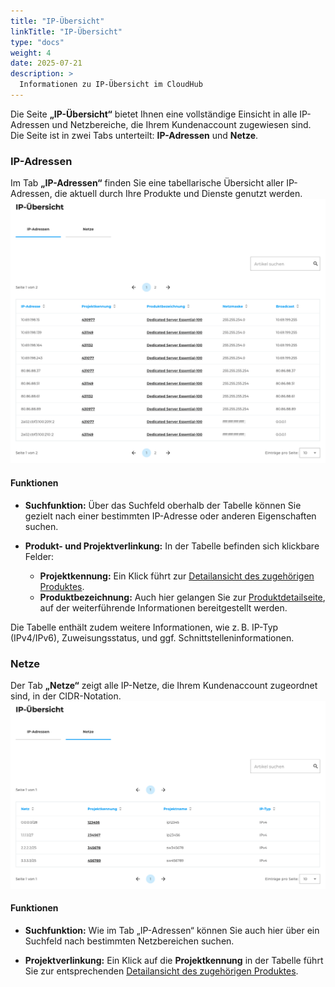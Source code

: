 ```yaml
---
title: "IP-Übersicht"
linkTitle: "IP-Übersicht"
type: "docs"
weight: 4
date: 2025-07-21
description: >
  Informationen zu IP-Übersicht im CloudHub
---
```


Die Seite **„IP-Übersicht“** bietet Ihnen eine vollständige Einsicht in alle IP-Adressen und Netzbereiche, die Ihrem Kundenaccount zugewiesen sind. Die Seite ist in zwei Tabs unterteilt: **IP-Adressen** und **Netze**.

### IP-Adressen

Im Tab **„IP-Adressen“** finden Sie eine tabellarische Übersicht aller IP-Adressen, die aktuell durch Ihre Produkte und Dienste genutzt werden.\
![IP-Übersicht Tabelle](img/ip-overview-table.png)

#### Funktionen

- **Suchfunktion:**
  Über das Suchfeld oberhalb der Tabelle können Sie gezielt nach einer bestimmten IP-Adresse oder anderen Eigenschaften suchen.

- **Produkt- und Projektverlinkung:**
  In der Tabelle befinden sich klickbare Felder:
  - **Projektkennung:** Ein Klick führt zur [Detailansicht des zugehörigen Produktes](../../products-services-billing/products-services/#detailansicht).
  - **Produktbezeichnung:** Auch hier gelangen Sie zur [Produktdetailseite](../../products-services-billing/products-services/#detailansicht), auf der weiterführende Informationen bereitgestellt werden.

Die Tabelle enthält zudem weitere Informationen, wie z. B. IP-Typ (IPv4/IPv6), Zuweisungsstatus, und ggf. Schnittstelleninformationen.

### Netze

Der Tab **„Netze“** zeigt alle IP-Netze, die Ihrem Kundenaccount zugeordnet sind, in der CIDR-Notation.\
![Netze Tabelle](img/nets-table.png)

#### Funktionen

- **Suchfunktion:**
  Wie im Tab „IP-Adressen“ können Sie auch hier über ein Suchfeld nach bestimmten Netzbereichen suchen.

- **Projektverlinkung:**
  Ein Klick auf die **Projektkennung** in der Tabelle führt Sie zur entsprechenden [Detailansicht des zugehörigen Produktes](../../products-services-billing/products-services/#detailansicht).
